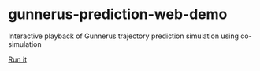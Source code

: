 # gunnerus-prediction-web-demo
Interactive playback of Gunnerus trajectory prediction simulation using co-simulation

[Run it](https://github.com/tongtonw/Prediction/blob/master/index.html)
